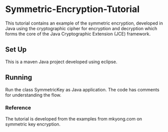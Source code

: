 # Symmetric-Encryption-Tutorial

This tutorial contains an example of the symmetric encryption, developed in Java using the cryptographic cipher for encryption and decryption which forms the core of the Java Cryptographic Extension (JCE) framework. 

## Set Up
This is a maven Java project developed using eclipse.

## Running
Run the class SymmetricKey as Java application. The code has comments for understanding the flow.

### Reference
The tutorial is developed from the examples from mkyong.com on symmetric key encryption.
